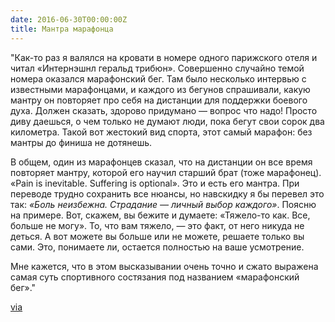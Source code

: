 ```yaml
---
date: 2016-06-30T00:00:00Z
title: Мантра марафонца
---
```


"Как-то раз я валялся на кровати в номере одного парижского отеля и читал
«Интернэшнл геральд трибюн». Совершенно случайно темой номера оказался
марафонский бег. Там было несколько интервью с известными марафонцами, и каждого
из бегунов спрашивали, какую мантру он повторяет про себя на дистанции для
поддержки боевого духа. Должен сказать, здорово придумано — вопрос что надо!
Просто диву даешься, о чем только не думают люди, пока бегут свои сорок два
километра. Такой вот жестокий вид спорта, этот самый марафон: без мантры до
финиша не дотянешь.

В общем, один из марафонцев сказал, что на дистанции он все время повторяет
мантру, которой его научил старший брат (тоже марафонец). «Pain is inevitable.
Suffering is optional». Это и есть его мантра. При переводе трудно сохранить все
нюансы, но навскидку я бы перевел это так: *«Боль неизбежна. Страдание — личный
выбор каждого»*. Поясню на примере. Вот, скажем, вы бежите и думаете: «Тяжело-то
как. Все, больше не могу». То, что вам тяжело, — это факт, от него никуда не
деться. А вот можете вы больше или не можете, решаете только вы сами. Это,
понимаете ли, остается полностью на ваше усмотрение.

Мне кажется, что в этом высказывании очень точно и сжато выражена самая суть
спортивного состязания под названием «марафонский бег»."

[via](http://www.ozon.ru/context/detail/id/21469651/)
